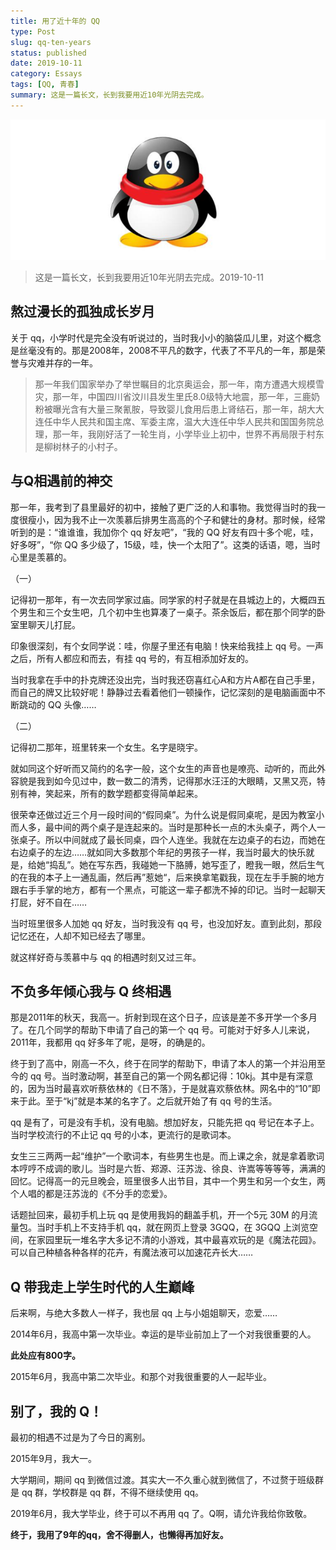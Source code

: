 ```yaml
---
title: 用了近十年的 QQ
type: Post
slug: qq-ten-years
status: published
date: 2019-10-11
category: Essays
tags: [QQ, 青春]
summary: 这是一篇长文，长到我要用近10年光阴去完成。
---
```


![qq](./qq.png)

> 这是一篇长文，长到我要用近10年光阴去完成。2019-10-11

## **熬过漫长的孤独成长岁月**

关于 qq，小学时代是完全没有听说过的，当时我小小的脑袋瓜儿里，对这个概念是丝毫没有的。那是2008年，2008不平凡的数字，代表了不平凡的一年，那是荣誉与灾难并存的一年。

> 那一年我们国家举办了举世瞩目的北京奥运会，那一年，南方遭遇大规模雪灾，那一年，中国四川省汶川县发生里氏8.0级特大地震，那一年，三鹿奶粉被曝光含有大量三聚氰胺，导致婴儿食用后患上肾结石，那一年，胡大大连任中华人民共和国主席、军委主席，温大大连任中华人民共和国国务院总理，那一年，我刚好活了一轮生肖，小学毕业上初中，世界不再局限于村东是柳树林子的小村子。
>

## **与Q相遇前的神交**

那一年，我考到了县里最好的初中，接触了更广泛的人和事物。我觉得当时的我一度很瘦小，因为我不止一次羡慕后排男生高高的个子和健壮的身材。那时候，经常听到的是：“谁谁谁，我加你个 qq 好友吧”，“我的 QQ 好友有四十多个呢，哇，好多呀”，“你 QQ 多少级了，15级，哇，快一个太阳了”。这类的话语，嗯，当时心里是羡慕的。

（一）

记得初一那年，有一次去同学家过庙。同学家的村子就是在县城边上的，大概四五个男生和三个女生吧，几个初中生也算凑了一桌子。茶余饭后，都在那个同学的卧室里聊天儿打屁。

印象很深刻，有个女同学说：哇，你屋子里还有电脑！快来给我挂上 qq 号。一声之后，所有人都应和而去，有挂 qq 号的，有互相添加好友的。

当时我拿在手中的扑克牌还没出完，当时我还窃喜红心A和方片A都在自己手里，而自己的牌又比较好呢！静静过去看着他们一顿操作，记忆深刻的是电脑画面中不断跳动的 QQ 头像……

（二）

记得初二那年，班里转来一个女生。名字是晓宇。

就如同这个好听而又简约的名字一般，这个女生的声音也是嘹亮、动听的，而此外容貌是我到如今见过中，数一数二的清秀，记得那水汪汪的大眼睛，又黑又亮，特别有神，笑起来，所有的数学题都变得简单起来。

很荣幸还做过近三个月一段时间的“假同桌”。为什么说是假同桌呢，是因为教室小而人多，最中间的两个桌子是连起来的。当时是那种长一点的木头桌子，两个人一张桌子。所以中间就成了最长同桌，四个人连坐。我就在左边桌子的右边，而她在右边桌子的左边……就如同大多数那个年纪的男孩子一样，我当时最大的快乐就是，给她“捣乱”。她在写东西，我碰她一下胳膊，她写歪了，瞪我一眼，然后生气的在我的本子上一通乱画，然后再”惹她“，后来换拿笔戳我，现在左手手腕的地方跟右手手掌的地方，都有一个黑点，可能这一辈子都洗不掉的印记。当时一起聊天打屁，好不自在……

当时班里很多人加她 qq 好友，当时我没有 qq 号，也没加好友。直到此刻，那段记忆还在，人却不知已经去了哪里。

就这样好奇与羡慕中与 qq 的相遇时刻又过三年。

## **不负多年倾心我与 Q 终相遇**

那是2011年的秋天，我高一。折射到现在这个日子，应该是差不多开学一个多月了。在几个同学的帮助下申请了自己的第一个 qq 号。可能对于好多人儿来说，2011年，我都用 qq 好多年了呢，是呀，的确是的。

终于到了高中，刚高一不久，终于在同学的帮助下，申请了本人的第一个并沿用至今的 qq 号。当时激动啊，甚至自己的第一个网名都记得：10kj。其中是有深意的，因为当时最喜欢听蔡依林的《日不落》，于是就喜欢蔡依林。网名中的“10”即来于此。至于“kj”就是本某的名字了。之后就开始了有 qq 号的生活。

qq 是有了，可是没有手机，没有电脑。想加好友，只能先把 qq 号记在本子上。当时学校流行的不止记 qq 号的小本，更流行的是歌词本。

女生三三两两一起“维护”一个歌词本，有些男生也是。而上课之余，就是拿着歌词本哼哼不成调的歌儿。当时是六哲、郑源、汪苏泷、徐良、许嵩等等等等，满满的回忆。记得高一的元旦晚会，班里很多人出节目，其中一个男生和另一个女生，两个人唱的都是汪苏泷的《不分手的恋爱》。

话题扯回来，最初手机上玩 qq 是使用我妈的翻盖手机，开一个5元 30M 的月流量包。当时手机上不支持手机 qq，就在网页上登录 3GQQ，在 3GQQ 上浏览空间，在家园里玩一堆名字大多记不清的小游戏，其中最喜欢玩的是《魔法花园》。可以自己种植各种各样的花卉，有魔法液可以加速花卉长大……

## **Q 带我走上学生时代的人生巅峰**

后来啊，与绝大多数人一样子，我也层 qq 上与小姐姐聊天，恋爱……

2014年6月，我高中第一次毕业。幸运的是毕业前加上了一个对我很重要的人。

**此处应有800字。**

2015年6月，我高中第二次毕业。和那个对我很重要的人一起毕业。

## **别了，我的 Q！**

最初的相遇不过是为了今日的离别。

2015年9月，我大一。

大学期间，期间 qq 到微信过渡。其实大一不久重心就到微信了，不过赘于班级群是 qq 群，学校群是 qq 群，不得不继续使用 qq。

2019年6月，我大学毕业，终于可以不再用 qq 了。Q啊，请允许我给你致敬。

**终于，我用了9年的qq，舍不得删人，也懒得再加好友。**